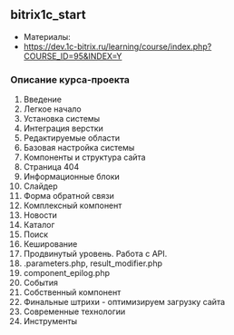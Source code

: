 ## bitrix1c_start

* Материалы:
* https://dev.1c-bitrix.ru/learning/course/index.php?COURSE_ID=95&INDEX=Y

### Описание курса-проекта
1. Введение 
2. Легкое начало 
3. Установка системы 
4. Интеграция верстки 
5. Редактируемые области 
6. Базовая настройка системы 
7. Компоненты и структура сайта 
8. Страница 404 
9. Информационные блоки 
10. Слайдер 
11. Форма обратной связи 
12. Комплексный компонент 
13. Новости 
14. Каталог 
15. Поиск 
16. Кеширование 
17. Продвинутый уровень. Работа с API. 
18. .parameters.php, result_modifier.php 
19. component_epilog.php 
20. События 
21. Собственный компонент 
22. Финальные штрихи - оптимизируем загрузку сайта
23. Современные технологии 
24. Инструменты


